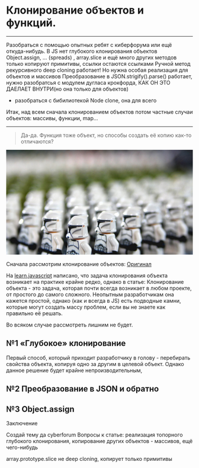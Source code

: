 # Клонирование объектов и функций.

---------------------------
Разобраться с помощью опытных ребят с киберфорума или ещё откуда-нибудь.
В JS нет глубокого клонирования объектов
Object.assign, ... (spreads) , array.slice и ещё много других методов только копируют примитивы, ссылки остаются ссылками
Ручной метод рекурсивного deep cloning работает! Но нужна особая реализация для объектов и массивов 
Преобразование в JSON.strigify().parse() работает, нужно разобратсья с модулем дугласа крокфорда, КАК ОН ЭТО ДАЕЛАЕТ ВНУТРИ(но она только для объектов)
+ разобраться с бибилиотекой Node clone, она для всего 


Итак, над всем сначала клонированием объектов
потом частные случаи объектов: массивы, функции, map...



---------------------------








>Да-да. Функция тоже объект, но способы создать её копию как-то отличаются?

![Army of cloned objects](cloones.jpeg)

Сначала рассмотрим клонирование объектов:
[Оригинал](https://medium.com/@Farzad_YZ/3-ways-to-clone-objects-in-javascript-f752d148054d)

На [learn.javascript](https://learn.javascript.ru/object-reference#klonirovanie-obektov) написано, что задача клонирования объекта возникает на практике крайне редко, однако в статье:
Клонирование объекта - это задача, которая почти всегда возникает в любом проекте, от простого до самого сложного. Неопытным разработчикам она кажется простой, однако (как и всегда в 
JS) есть подводные камни, которые могут создать массу проблем, если вы не знаете как правильно её решать.

Во всяком случае рассмотреть лишним не будет.

## №1 «Глубокое» клонирование

Первый способ, который приходит разработчику в голову - перебирать свойства объекта, копируя одно за другим в целевой объект. Однако данное решение будет крайне непроизводительным, 

## №2 Преобразование в JSON и обратно

## №3 Object.assign


Заключение

Создай тему да cyberforum
Вопросы к статье: реализация топорного глубокого клонирования, 
копирование других объектов - массивов, ещё чего-нибудь 

array.prototype.slice не deep cloning, копирует только примитивы